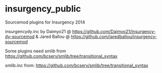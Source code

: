 # insurgency_public
Sourcemod plugins for Insurgency 2014


insurgencydy.inc by Daimyo21 @ https://github.com/Daimyo21/Insurgency-dy-sourcemod & Jared Ballou @ https://github.com/jaredballou/insurgency-sourcemod

Some plugins need smlib from https://github.com/bcserv/smlib/tree/transitional_syntax

smlib.inc from: https://github.com/bcserv/smlib/tree/transitional_syntax
